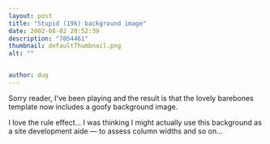 ```yaml
---
layout: post
title: "Stupid (19k) background image"
date: 2002-08-02 20:52:39
description: "7054461"
thumbnail: defaultThumbnail.png
alt: ""


author: dug
---
```


<p>Sorry reader, I've been playing and the result is that the lovely barebones template now includes a goofy background image.</p>

<p>I love the rule effect... I was thinking I might actually use this background as a site development aide &mdash; to assess column widths and so on...</p>
